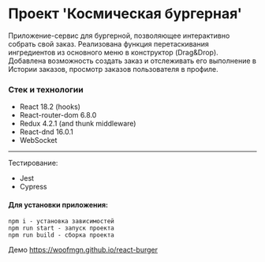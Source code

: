 # Проект 'Космическая бургерная'

Приложение-сервис для бургерной, позволяющее интерактивно собрать свой заказ. Реализована функция перетаскивания ингредиентов из основного меню в конструктор (Drag&Drop).
Добавлена возможность создать заказ и отслеживать его выполнение в Истории заказов, просмотр заказов пользователя в профиле.

### Стек и технологии

- React 18.2 (hooks)
- React-router-dom 6.8.0
- Redux 4.2.1 (and thunk middleware)
- React-dnd 16.0.1
- WebSocket

___
Тестирование:
- Jest
- Cypress

#### Для установки приложения:

```
npm i - установка зависимостей
npm run start - запуск проекта
npm run build - сборка проекта
```

Демо https://woofmgn.github.io/react-burger

